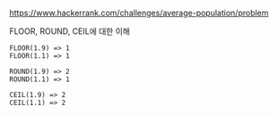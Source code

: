 https://www.hackerrank.com/challenges/average-population/problem

FLOOR, ROUND, CEIL에 대한 이해 
```
FLOOR(1.9) => 1
FLOOR(1.1) => 1
```

```
ROUND(1.9) => 2
ROUND(1.1) => 1
```

```
CEIL(1.9) => 2
CEIL(1.1) => 2
```
